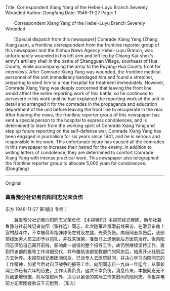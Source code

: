 Title: Correspondent Xiang Yang of the Hebei-Luyu Branch Severely Wounded
Author: Dongfang
Date: 1946-11-27
Page: 1

　　Correspondent Xiang Yang of the Hebei-Luyu Branch Severely Wounded

　　[Special dispatch from this newspaper] Comrade Xiang Yang (Zhang Xiangxuan), a frontline correspondent from the frontline reporter group of this newspaper and the Xinhua News Agency Hebei-Luyu Branch, was unfortunately wounded in his left arm and left leg by Chiang Kai-shek's army's artillery shell in the battle of Shangguan Village, southeast of Hua County, while accompanying the army to the Puyang-Hua County front for interviews. After Comrade Xiang Yang was wounded, the frontline medical personnel of the unit immediately bandaged him and found a stretcher, preparing to send him to a rear hospital for treatment immediately. However, Comrade Xiang Yang was deeply concerned that leaving the front line would affect the entire reporting work of this battle, so he continued to persevere in his work until he had explained the reporting work of the unit in detail and arranged it for the comrades in the propaganda and education department of the unit before leaving the front line to recuperate in the rear. After hearing the news, the frontline reporter group of this newspaper has sent a special person to the hospital to express condolences, and is determined to learn from the working spirit of Comrade Xiang Yang and step up future reporting on the self-defense war. Comrade Xiang Yang has been engaged in journalism for six years since 1941, and he is serious and responsible in his work. This unfortunate injury has caused all the comrades in this newspaper to increase their hatred for the enemy. In addition to writing letters of condolence, they are determined to comfort Comrade Xiang Yang with intense practical work. This newspaper also telegraphed the frontline reporter group to allocate 5,000 yuan for condolences. (Dongfang)



<hr /> 

Original: 


### 冀鲁豫分社记者向阳同志光荣负伤
东方
1946-11-27
第1版()
专栏：

　　冀鲁豫分社记者向阳同志光荣负伤
    【本报特讯】本报前线记者团、新华社冀鲁豫分社前线记者向阳（张祥选）同志，此次随军赴濮滑前线采访，在滑县东南上官村战斗中，不幸被蒋军炮弹炸伤左臂及左腿，光荣负伤。向阳同志负伤后，该部前线医务人员立即予以包扎，并找来担架，准备马上送他到后方医院治疗。但向阳同志深恐自己离开前线，影响此一战役的整个报导工作，故仍然继续坚持工作，直到将该部的报导工作详细交代，并布置给该部宣教部门的同志后，始离开火线到后方去休养。本报前线记者团闻信后，已派专人去医院慰问，并决心学习向阳同志的工作精神，加紧今后对自卫战争的报导工作。向阳同志自一九四一年迄今，从事新闻工作已有六年的历史，工作认真负责，这次不幸负伤，消息传来，本报同志无不对敌更增愤恨，除写信慰问外，决心以紧张的实际工作来慰问向阳同志。本报并电前方记者团拨款五千元慰劳。（东方）
